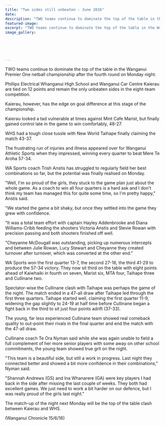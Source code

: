 ```yaml
---
title: "Two sides still unbeaten - June 2016"
date: 
description: "TWO teams continue to dominate the top of the table in the Wanganui Premier One netball championship after the fourth round on Monday night. Phillips Electrical WHS & Wanganui Car Centre Kaierau ..."
featured-image: 
excerpt: "TWO teams continue to dominate the top of the table in the Wanganui Premier One netball championship after the fourth round on Monday night. Phillips Electrical Whanganui High School and Wanganui Car Centre Kaierau are tied on 12 points and remain the only unbeaten sides in the eight-team competition."
image_gallery:
    
    
    
    
    
---
```


<p>TWO teams continue to dominate the top of the table in the Wanganui Premier One netball championship after the fourth round on Monday night.</p>
<p><span>Phillips Electrical Whanganui High School and&nbsp;</span>Wanganui Car Centre Kaierau are tied on 12 points and remain the only unbeaten sides in the eight-team competition.</p>
<p>Kaierau, however, has the edge on goal difference at this stage of the championship.</p>
<p>Kaierau looked a tad vulnerable at times against Mint Cafe Marist, but finally gained control late in the game to win comfortably, 48-27.</p>
<p>WHS had a tough close tussle with New World Taihape finally claiming the match 43-37.</p>
<p>The frustrating run of injuries and illness appeared over for Wanganui Athletic Sports when they impressed, winning every quarter to beat Mere Te Aroha 57-34.</p>
<p>WA Sports coach Trish Anstis has struggled to regularly field her best combinations so far, but the potential was finally realised on Monday.</p>
<p>"Well, I'm so proud of the girls, they stuck to the game plan just about the whole game. As a coach to win all four quarters is a hard ask and I don't think my team has managed this for quite some time, so I'm pretty happy," Anstis said.</p>
<p>"We started the game a bit shaky, but once they settled into the game they grew with confidence.</p>
<p>"It was a total team effort with captain Hayley Addenbrooke and Diana Williams-Cribb feeding the shooters Victoria Anstis and Stevie Rowan with precision passing and both shooters finished off well.</p>
<p>"Cheyanne McDougall was outstanding, picking up numerous intercepts and between Julie Rowan, Lucy Stewart and Cheyanne they created turnover after turnover, which was converted at the other end."</p>
<p>WA Sports won the first quarter 13-7, the second 27-16, the third 41-29 to produce the 57-34 victory. They now sit third on the table with eight points ahead of Kaiwhaiki in fourth on seven, Marist six, MTA four, Taihape three and Cullinane two.</p>
<p>Spectator-wise the Cullinane clash with Taihape was perhaps the game of the night. The match ended in a 47-all draw after Taihape led through the first three quarters. Taihape started well, claiming the first quarter 11-9, widening the gap slightly to 24-19 at half time before Cullinane began a fight back in the third to sit just four points adrift (37-33).</p>
<p>The young, far less experienced Cullinane team showed real comeback quality to out-point their rivals in the final quarter and end the match with the 47-all draw.</p>
<p>Cullinane coach Te Ora Nyman said while she was again unable to field a full complement of her more senior players with some away on other school commitments, the young team showed true grit on the night.</p>
<p>"This team is a beautiful side, but still a work in progress. Last night they connected better and showed a bit more confidence in their combinations," Nyman said.</p>
<p>"Shannah Andrews (GS) and Ina Whanarere (GA) were key players I had back in the side after missing the last couple of weeks. They both had excellent games. We just need to work a bit harder on our defence, but I was really proud of the girls last night."</p>
<p>The match-up of the night next Monday will be the top of the table clash between Kaierau and WHS.</p>
<p>(Wanganui Chronicle 15/6/16)</p>

